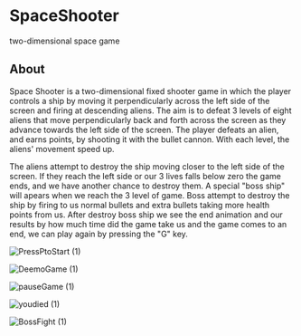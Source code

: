 # SpaceShooter
two-dimensional space game

About
---------------------------------------------------------------

Space Shooter is a two-dimensional fixed shooter game in which the player controls a ship by moving it perpendicularly across the left side of the screen and firing at descending aliens. The aim is to defeat 3 levels of eight aliens that move perpendicularly back and forth across the screen as they advance towards the left side of the screen. The player defeats an alien, and earns points, by shooting it with the bullet cannon. With each level, the aliens' movement speed up.

The aliens attempt to destroy the ship moving closer to the left side of the screen.
If they reach the left side or our 3 lives falls below zero the game ends, and we have another chance to destroy them.
A special "boss ship" will apears when we reach the 3  level of game.
Boss attempt to destroy the ship by firing to us normal bullets and extra bullets taking more health points from us.
After destroy boss ship we see the end animation and our results by how much time did the game take us and the game comes to an end, we can play again by pressing the "G" key.

![PressPtoStart (1)](https://user-images.githubusercontent.com/72936376/119696623-aed7bc80-be4f-11eb-9bb1-aa2ffb1635b5.png)


![DeemoGame (1)](https://user-images.githubusercontent.com/72936376/119697069-1d1c7f00-be50-11eb-8593-408e1cd7b450.png)


![pauseGame (1)](https://user-images.githubusercontent.com/72936376/119699177-29a1d700-be52-11eb-8f23-4761cb6ee4c1.png)


![youdied (1)](https://user-images.githubusercontent.com/72936376/119697394-708ecd00-be50-11eb-856b-f3aead6ebe2b.png)


![BossFight (1)](https://user-images.githubusercontent.com/72936376/119698755-d9c31000-be51-11eb-984e-2fc63ffa985e.png)










